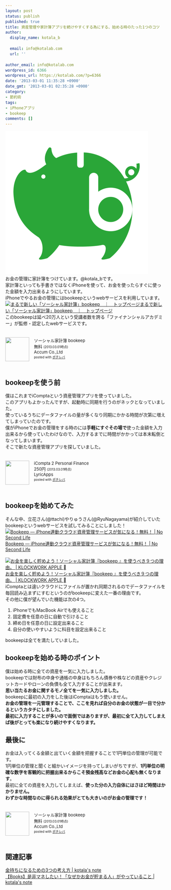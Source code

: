 ```yaml
---
layout: post
status: publish
published: true
title: 資産管理や家計簿アプリを続けやすくする為にする、始める時のたった1つのコツ
author:
  display_name: kotala_b

  email: info@kotalab.com
  url: ''

author_email: info@kotalab.com
wordpress_id: 6366
wordpress_url: https://kotalab.com/?p=6366
date: '2013-03-01 11:35:28 +0900'
date_gmt: '2013-03-01 02:35:28 +0900'
category:
- 節約術
tags:
- iPhoneアプリ
- bookeep
comments: []
---
```

<p><img src="/wp-content/uploads/bookeep_130301-448x448.png" alt="bookeep_130301" width="448" height="448" class="alignnone size-large wp-image-6372" /><br />
お金の管理に家計簿をつけています。@kotala_bです。<br />
家計簿といっても手書きではなくiPhoneを使って、お金を使ったらすぐに使った金額を入力出来るようにしています。<br />
iPhoneでやるお金の管理にはbookeepというwebサービスを利用しています。<br />
<a href="http://bookeep.com/" target="_blank"><img  class="alignleft" src="https://capture.heartrails.com/150x130?http://bookeep.com/" alt="まるで新しい「ソーシャル家計簿」bookeep　｜　トップページ" width="150" height="130" /></a><a href="http://bookeep.com/" target="_blank">まるで新しい「ソーシャル家計簿」bookeep　｜　トップページ</a><a href="https://b.hatena.ne.jp/entry/http://bookeep.com/" target="_blank"><img border="0" src="https://b.hatena.ne.jp/entry/image/http://bookeep.com/" alt="" /></a><br style="clear:both;" />このbookeepは延べ20万人という受講者数を誇る「ファイナンシャルアカデミー」が監修・認定したwebサービスです。</p>
<div class="pochireba" style="text-align:left;font-size:small;padding:20px 0;/zoom: 1;overflow: hidden;"><span class="removed_link" title="click.linksynergy.com/fs-bin/click?id=d2yYUp776R4&amp;subid=&amp;offerid=94348.1&amp;type=3&amp;tmpid=3910&amp;RD_PARM1=https%253A%252F%252Fitunes.apple.com%252Fjp%252Fapp%252Fsosharu-jia-ji-bu-bookeep%252Fid483308707%253Fmt%253D8%2526uo%253D4"><img src="http://a498.phobos.apple.com/us/r1000/118/Purple/v4/f5/d0/42/f5d042df-28e0-9963-7118-2113780ac103/mzl.ekboogab.png" width="75" height="75" style="float:left;margin:0 15px 0 0;" class="pochi_img" ></span>
<div class="pochi_info" style="text-align:left;/zoom: 1;overflow: hidden;">
<div class="pochi_name"><span class="removed_link" title="click.linksynergy.com/fs-bin/click?id=d2yYUp776R4&amp;subid=&amp;offerid=94348.1&amp;type=3&amp;tmpid=3910&amp;RD_PARM1=https%253A%252F%252Fitunes.apple.com%252Fjp%252Fapp%252Fsosharu-jia-ji-bu-bookeep%252Fid483308707%253Fmt%253D8%2526uo%253D4">ソーシャル家計簿 bookeep</span></div>
<div class="pochi_price" style="display:inline;">無料</div>
<div class="pochi_time" style="font-size:x-small;display:inline;">(2013.03.01時点)</div>
<div class="pochi_seller"><span class="removed_link" title="click.linksynergy.com/fs-bin/click?id=d2yYUp776R4&amp;subid=&amp;offerid=94348.1&amp;type=3&amp;tmpid=3910&amp;RD_PARM1=https%253A%252F%252Fitunes.apple.com%252Fjp%252Fartist%252Faccum-co.-ltd%252Fid350707295%253Fuo%253D4">Accum Co.,Ltd</span></div>
<div class="pochi_post" style="font-size:x-small;">posted with <a href="https://pochireba.com">ポチレバ</a></div>
</div>
<div class="pochireba-footer" style="clear: left"></div>
</div>
<!--more-->
<h2>bookeepを使う前</h2>
<p>僕はこれまでiComptaという資産管理アプリを使っていました。<br />
このアプリもよかったんですが、起動時に同期を行うのがネックとなっていました。<br />
使っているうちにデータファイルの量が多くなり同期にかかる時間が次第に増えてしまっていたのです。<br />
僕がiPhoneでお金の管理をする時のには<strong>手軽にすぐその場で</strong>使った金額を入力出来るから使っていたわけなので、入力するまでに時間がかかっては本末転倒となってしまいます。<br />
そこで新たな資産管理アプリを探していました。</p>
<div class="pochireba" style="text-align:left;font-size:small;padding:20px 0;/zoom: 1;overflow: hidden;"><span class="removed_link" title="click.linksynergy.com/fs-bin/click?id=d2yYUp776R4&amp;subid=&amp;offerid=94348.1&amp;type=3&amp;tmpid=3910&amp;RD_PARM1=https%253A%252F%252Fitunes.apple.com%252Fjp%252Fapp%252Ficompta-2-personal-finance%252Fid294191195%253Fmt%253D8%2526uo%253D4"><img src="http://a16.phobos.apple.com/us/r1000/094/Purple/v4/67/51/7e/67517e45-812b-26d9-23d4-af6f793e9827/mzm.yxjzqavd.jpeg" width="75" height="75" style="float:left;margin:0 15px 0 0;" class="pochi_img" ></span>
<div class="pochi_info" style="text-align:left;/zoom: 1;overflow: hidden;">
<div class="pochi_name"><span class="removed_link" title="click.linksynergy.com/fs-bin/click?id=d2yYUp776R4&amp;subid=&amp;offerid=94348.1&amp;type=3&amp;tmpid=3910&amp;RD_PARM1=https%253A%252F%252Fitunes.apple.com%252Fjp%252Fapp%252Ficompta-2-personal-finance%252Fid294191195%253Fmt%253D8%2526uo%253D4">iCompta 2 Personal Finance</span></div>
<div class="pochi_price" style="display:inline;">250円</div>
<div class="pochi_time" style="font-size:x-small;display:inline;">(2013.03.01時点)</div>
<div class="pochi_seller"><span class="removed_link" title="click.linksynergy.com/fs-bin/click?id=d2yYUp776R4&amp;subid=&amp;offerid=94348.1&amp;type=3&amp;tmpid=3910&amp;RD_PARM1=https%253A%252F%252Fitunes.apple.com%252Fjp%252Fartist%252Flyricapps%252Fid294191198%253Fuo%253D4">LyricApps</span></div>
<div class="pochi_post" style="font-size:x-small;">posted with <a href="https://pochireba.com">ポチレバ</a></div>
</div>
<div class="pochireba-footer" style="clear: left"></div>
</div>
<h2>bookeepを始めてみた</h2>
<p>そんな中、立花さん(@ttachi)やりゅうさん(@RyuNagayama)が紹介していたbookeepというwebサービスを試してみることにしました！<br />
<a href="https://www.ttcbn.net/no_second_life/archives/29952" target="_blank"><img  class="alignleft" src="https://capture.heartrails.com/150x130?https://www.ttcbn.net/no_second_life/archives/29952" alt="Bookeep &mdash; iPhone連動クラウド資産管理サービスが気になる！無料！ | No Second Life" width="150" height="130" /></a><a href="https://www.ttcbn.net/no_second_life/archives/29952" target="_blank">Bookeep &mdash; iPhone連動クラウド資産管理サービスが気になる！無料！ | No Second Life</a><a href="https://b.hatena.ne.jp/entry/https://www.ttcbn.net/no_second_life/archives/29952" target="_blank"><img border="0" src="https://b.hatena.ne.jp/entry/image/https://www.ttcbn.net/no_second_life/archives/29952" alt="" /></a><br style="clear:both;" /><br />
<a href="http://clockworkapple.me/?p=6522" target="_blank"><img  class="alignleft" src="https://capture.heartrails.com/150x130?http://clockworkapple.me/?p=6522" alt="お金を楽しく貯めよう！ソーシャル家計簿『bookeep 』を使うべき９つの理由。 | KLOCKWORK APPLE " width="150" height="130" /></a><a href="http://clockworkapple.me/?p=6522" target="_blank">お金を楽しく貯めよう！ソーシャル家計簿『bookeep 』を使うべき９つの理由。 | KLOCKWORK APPLE </a><a href="https://b.hatena.ne.jp/entry/http://clockworkapple.me/?p=6522" target="_blank"><img border="0" src="https://b.hatena.ne.jp/entry/image/http://clockworkapple.me/?p=6522" alt="" /></a><br style="clear:both;" />iComptaとは違いクラウドにファイルが置かれ同期されるのでデータファイルを毎回読み込まずにすむというのがbookeepに変えた一番の理由です。<br />
その他に僕が望んでいた機能は次の4つ。</p>
<ol>
<li>iPhoneでもMacBook Airでも使えること</li>
<li>固定費を任意の日に自動で引けること</li>
<li>締め日を任意の日に設定出来ること</li>
<li>自分の使いやすいように科目を設定出来ること</li>
</ol>
<p>bookeepは全てを満たしていました。</p>
<h2>bookeepを始める時のポイント</h2>
<p>僕は始める時に全ての資産を一気に入力しました。<br />
bookeepでは財布の中身や通帳の中身はもちろん債券や株などの資産やクレジットカードやローンの負債も全て入力することが出来ます。<br />
<strong>思い当たるお金に関するモノ全てを一気に入力しました。</strong><br />
bookeepに最初の入力をした後はiComptaはもう使いません。<br />
<strong>お金の管理を一元管理することで、ここを見れば自分のお金の状態が一目で分かるというカタチにしました。<br />
最初に入力することが多いので面倒ではありますが、最初に全て入力してしまえば後がとっても楽になり続けやすくなります。</strong></p>
<h2>最後に</h2>
<p>お金は入ってくる金額と出ていく金額を把握することで1円単位の管理が可能です。<br />
1円単位の管理と聞くと細かいイメージを持ってしまいがちですが、<strong>1円単位の明確な数字を客観的に把握出来るからこそ預金残高などお金の心配も無くなります</strong>。<br />
最初に全ての資産を入力してしまえば、<strong>使った分の入力自体にはさほど時間はかかりません。<br />
わずかな時間なのに得られる効果がとても大きいのがお金の管理です！</strong></p>
<div class="pochireba" style="text-align:left;font-size:small;padding:20px 0;/zoom: 1;overflow: hidden;"><span class="removed_link" title="click.linksynergy.com/fs-bin/click?id=d2yYUp776R4&amp;subid=&amp;offerid=94348.1&amp;type=3&amp;tmpid=3910&amp;RD_PARM1=https%253A%252F%252Fitunes.apple.com%252Fjp%252Fapp%252Fsosharu-jia-ji-bu-bookeep%252Fid483308707%253Fmt%253D8%2526uo%253D4"><img src="http://a498.phobos.apple.com/us/r1000/118/Purple/v4/f5/d0/42/f5d042df-28e0-9963-7118-2113780ac103/mzl.ekboogab.png" width="75" height="75" style="float:left;margin:0 15px 0 0;" class="pochi_img" ></span>
<div class="pochi_info" style="text-align:left;/zoom: 1;overflow: hidden;">
<div class="pochi_name"><span class="removed_link" title="click.linksynergy.com/fs-bin/click?id=d2yYUp776R4&amp;subid=&amp;offerid=94348.1&amp;type=3&amp;tmpid=3910&amp;RD_PARM1=https%253A%252F%252Fitunes.apple.com%252Fjp%252Fapp%252Fsosharu-jia-ji-bu-bookeep%252Fid483308707%253Fmt%253D8%2526uo%253D4">ソーシャル家計簿 bookeep</span></div>
<div class="pochi_price" style="display:inline;">無料</div>
<div class="pochi_time" style="font-size:x-small;display:inline;">(2013.03.01時点)</div>
<div class="pochi_seller"><span class="removed_link" title="click.linksynergy.com/fs-bin/click?id=d2yYUp776R4&amp;subid=&amp;offerid=94348.1&amp;type=3&amp;tmpid=3910&amp;RD_PARM1=https%253A%252F%252Fitunes.apple.com%252Fjp%252Fartist%252Faccum-co.-ltd%252Fid350707295%253Fuo%253D4">Accum Co.,Ltd</span></div>
<div class="pochi_post" style="font-size:x-small;">posted with <a href="https://pochireba.com">ポチレバ</a></div>
</div>
<div class="pochireba-footer" style="clear: left"></div>
</div>
<h2 class="rele">関連記事</h2>
<p><a href="/books-how-rich-people-think" target="_blank">金持ちになるための3つの考え方 | kotala's note</a><br />
<a href="/books-who-save-money" target="_blank">【Books】是非マネしたい！「なぜかお金が貯まる人」がやっていること | kotala's note</a></p>
